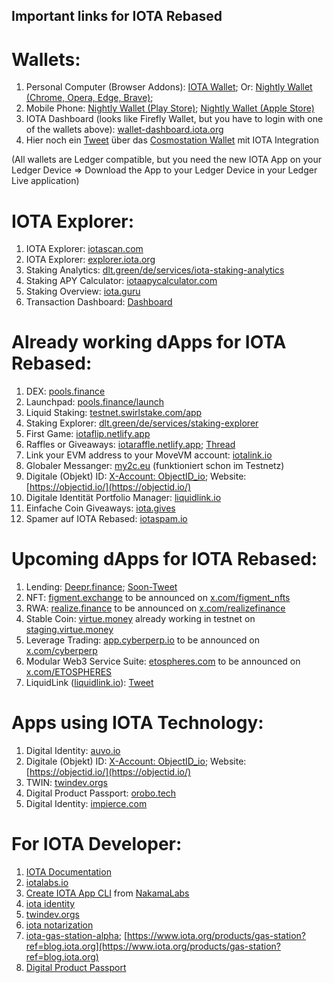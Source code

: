 ## Important links for IOTA Rebased

# Wallets:
1. Personal Computer (Browser Addons): [IOTA Wallet](https://chromewebstore.google.com/detail/iota-wallet/iidjkmdceolghepehaaddojmnjnkkija); Or: [Nightly Wallet (Chrome, Opera, Edge, Brave)](https://nightly.app/download); 
2. Mobile Phone: [Nightly Wallet (Play Store)](https://play.google.com/store/apps/details?id=com.nightlymobile&pli=1); [Nightly Wallet (Apple Store)](https://apps.apple.com/pl/app/nightly-multichain-wallet/id6444768157)
3. IOTA Dashboard (looks like Firefly Wallet, but you have to login with one of the wallets above): [wallet-dashboard.iota.org](https://wallet-dashboard.iota.org/)
4. Hier noch ein [Tweet](https://x.com/IBCwallet/status/1922576506326270361) über das [Cosmostation Wallet](https://chromewebstore.google.com/detail/cosmostation-wallet/fpkhgmpbidmiogeglndfbkegfdlnajnf?hl=ko&utm_source=ext_sidebar) mit IOTA Integration
   
(All wallets are Ledger compatible, but you need the new IOTA App on your Ledger Device => Download the App to your Ledger Device in your Ledger Live application)

# IOTA Explorer:
1. IOTA Explorer: [iotascan.com](https://iotascan.com/mainnet/home)
2. IOTA Explorer: [explorer.iota.org](https://explorer.iota.org/)
3. Staking Analytics: [dlt.green/de/services/iota-staking-analytics](dlt.green/de/services/iota-staking-analytics)
4. Staking APY Calculator: [iotaapycalculator.com](https://www.iotastaking.com/)
5. Staking Overview: [iota.guru](www.iota.guru)
6. Transaction Dashboard: [Dashboard](https://iota-transaction-origin-visualizer-448150412424.us-west1.run.app/)

# Already working dApps for IOTA Rebased:
1. DEX: [pools.finance](https://www.pools.finance/)
2. Launchpad: [pools.finance/launch](https://www.pools.finance/launch/)
3. Liquid Staking: [testnet.swirlstake.com/app](https://testnet.swirlstake.com/app/)
4. Staking Explorer: [dlt.green/de/services/staking-explorer](https://dlt.green/de/services/staking-explorer)
5. First Game: [iotaflip.netlify.app](https://iotaflip.netlify.app/)
6. Raffles or Giveaways: [iotaraffle.netlify.app](https://iotaraffle.netlify.app/); [Thread](https://x.com/teunvw5/status/1917567987273421140)
7. Link your EVM address to your MoveVM account: [iotalink.io](https://iotalink.io/)
8. Globaler Messanger: [my2c.eu](https://my2c.eu/) (funktioniert schon im Testnetz)
9. Digitale (Objekt) ID: [X-Account: ObjectID_io](https://x.com/ObjectID_io); Website: [https://objectid.io/](https://objectid.io/)
10. Digitale Identität Portfolio Manager: [liquidlink.io](https://liquidlink.io/)
11. Einfache Coin Giveaways: [iota.gives](https://iota.gives/)
12. Spamer auf IOTA Rebased: [iotaspam.io](https://iotaspam.io/)

# Upcoming dApps for IOTA Rebased:
1. Lending: [Deepr.finance](https://www.deepr.finance/); [Soon-Tweet](https://x.com/DeeprFinance/status/1948750373520293986)
2. NFT: [figment.exchange](https://www.figment.exchange/) to be announced on [x.com/figment_nfts](https://x.com/figment_nfts)
3. RWA: [realize.finance](https://realize.finance/) to be announced on [x.com/realizefinance](https://x.com/realizefinance)
4. Stable Coin: [virtue.money](https://virtue.money/) already working in testnet on [staging.virtue.money](https://staging.virtue.money)
5. Leverage Trading: [app.cyberperp.io](https://app.cyberperp.io/) to be announced on [x.com/cyberperp](https://x.com/cyberperp)
6. Modular Web3 Service Suite: [etospheres.com]([https://x.com/ETOSPHERES](https://etospheres.com/)) to be announced on [x.com/ETOSPHERES](https://x.com/ETOSPHERES)
7. LiquidLink ([liquidlink.io](https://liquidlink.io/)): [Tweet](https://x.com/Liquidlink_io/status/1920813848711622835)


# Apps using IOTA Technology:
1. Digital Identity: [auvo.io](https://www.auvo.io/)
2. Digitale (Objekt) ID: [X-Account: ObjectID_io](https://x.com/ObjectID_io); Website: [https://objectid.io/](https://objectid.io/)
3. TWIN: [twindev.orgs](https://twindev.org/docs/pkgs)
4. Digital Product Passport: [orobo.tech](https://orobo.tech)
5. Digital Identity: [impierce.com](https://www.impierce.com/?ref=blog.iota.org#products)


# For IOTA Developer:
1. [IOTA Documentation](https://docs.iota.org/)
2. [iotalabs.io](https://iotalabs.io/)
3. [Create IOTA App CLI](https://create-iota-app.vercel.app/) from [NakamaLabs](https://x.com/Nakama_Labs)
4. [iota identity](https://github.com/iotaledger/identity)
5. [twindev.orgs](https://twindev.org/docs/pkgs)
6. [iota notarization](https://www.iota.org/products/notarization?ref=blog.iota.org)
7. [iota-gas-station-alpha](https://blog.iota.org/iota-gas-station-alpha/); [https://www.iota.org/products/gas-station?ref=blog.iota.org](https://www.iota.org/products/gas-station?ref=blog.iota.org)
8. [Digital Product Passport](https://www.iota.org/learn/showcases/dpp)

